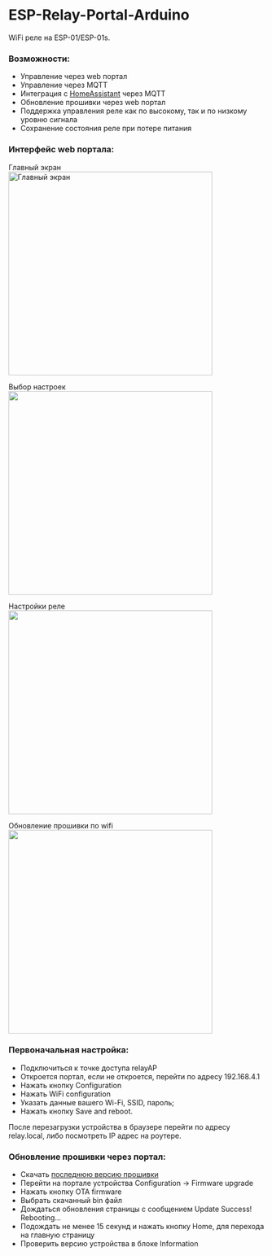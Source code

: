 # ESP-Relay-Portal-Arduino

WiFi реле на ESP-01/ESP-01s.

### Возможности: 
- Управление через web портал
- Управление через MQTT
- Интеграция с [HomeAssistant](https://www.home-assistant.io) через MQTT
- Обновление прошивки через web портал
- Поддержка управления реле как по высокому, так и по низкому уровню сигнала
- Сохранение состояния реле при потере питания


### Интерфейс web портала:
Главный экран<br>
<img src="https://user-images.githubusercontent.com/16363451/196786025-64c60964-c8f2-474a-921a-4b0dbea100df.jpg" width="400" alt="Главный экран">

Выбор настроек<br>
<img src="https://user-images.githubusercontent.com/16363451/196786045-36999196-129e-421d-b48d-7a00b394fab5.jpg" width="400">

Настройки реле<br>
<img src="https://user-images.githubusercontent.com/16363451/196786050-6f4aeb0a-c2ae-4253-ac1b-81ab8fa181ec.jpg" width="400">

Обновление прошивки по wifi<br>
<img src="https://user-images.githubusercontent.com/16363451/196786053-1dc90509-0d43-4537-bd3b-61cb8376c4b2.jpg" width="400">


### Первоначальная настройка:
- Подключиться к точке доступа relayAP
- Откроется портал, если не откроется, перейти по адресу 192.168.4.1
- Нажать кнопку Configuration
- Нажать WiFi configuration
- Указать данные вашего Wi-Fi, SSID, пароль;
- Нажать кнопку Save and reboot.

После перезагрузки устройства в браузере перейти по адресу relay.local, либо посмотреть IP адрес на роутере.


### Обновление прошивки через портал:
- Скачать [последнюю версию прошивки](https://github.com/mr-whitefoot/ESP-Relay-Portal-Arduino/releases/latest)
- Перейти на портале устройства Configuration -> Firmware upgrade
- Нажать кнопку OTA firmware
- Выбрать скачанный bin файл
- Дождаться обновления страницы с сообщением Update Success! Rebooting...
- Подождать не менее 15 секунд и нажать кнопку Home, для перехода на главную страницу
- Проверить версию устройства в блоке Information


